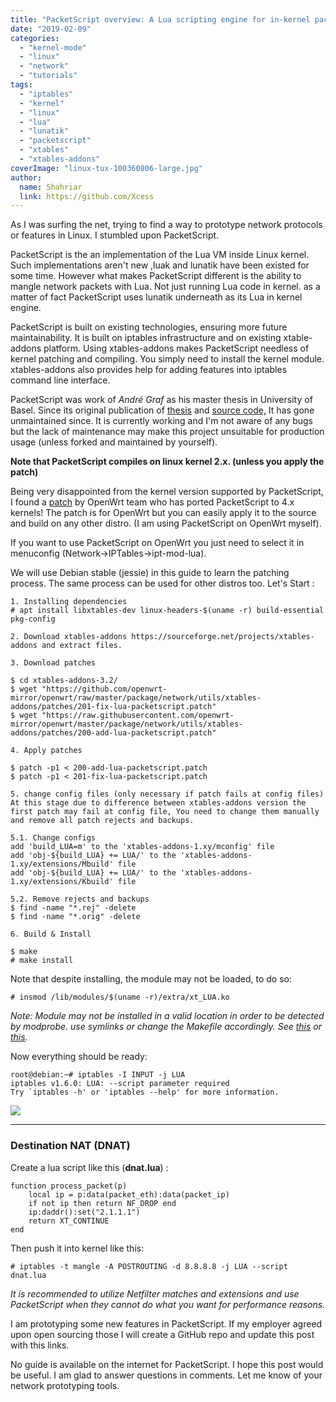 ```yaml
---
title: "PacketScript overview: A Lua scripting engine for in-kernel packet processing"
date: "2019-02-09"
categories: 
  - "kernel-mode"
  - "linux"
  - "network"
  - "tutorials"
tags: 
  - "iptables"
  - "kernel"
  - "linux"
  - "lua"
  - "lunatik"
  - "packetscript"
  - "xtables"
  - "xtables-addons"
coverImage: "linux-tux-100360806-large.jpg"
author:
  name: Shahriar
  link: https://github.com/Xcess
---
```


As I was surfing the net, trying to find a way to prototype network protocols or features in Linux. I stumbled upon PacketScript.

PacketScript is the an implementation of the Lua VM inside Linux kernel. Such implementations aren't new ,luak and lunatik have been existed for some time. However what makes PacketScript different is the ability to mangle network packets with Lua. Not just running Lua code in kernel. as a matter of fact PacketScript uses lunatik underneath as its Lua in kernel engine.

PacketScript is built on existing technologies, ensuring more future maintainability. It is built on iptables infrastructure and on existing xtable-addons platform. Using xtables-addons makes PacketScript needless of kernel patching and compiling. You simply need to install the kernel module. xtables-addons also provides help for adding features into iptables command line interface.

PacketScript was work of _André Graf_ as his master thesis in University of Basel. Since its original publication of [thesis](https://cn.dmi.unibas.ch/pub/doc/2010-msthGraf.pdf) and [source code,](https://github.com/dergraf/PacketScript) It has gone unmaintained since. It is currently working and I'm not aware of any bugs but the lack of maintenance may make this project unsuitable for production usage (unless forked and maintained by yourself).

**Note that PacketScript compiles on linux kernel 2.x. (unless you apply the patch)**

Being very disappointed from the kernel version supported by PacketScript, I found a [patch](https://github.com/openwrt/packages/blob/master/net/xtables-addons/patches/201-fix-lua-packetscript.patch) by OpenWrt team who has ported PacketScript to 4.x kernels! The patch is for OpenWrt but you can easily apply it to the source and build on any other distro. (I am using PacketScript on OpenWrt myself).

If you want to use PacketScript on OpenWrt you just need to select it in menuconfig (Network->IPTables->ipt-mod-lua).

We will use Debian stable (jessie) in this guide to learn the patching process. The same process can be used for other distros too. Let's Start :

```
1. Installing dependencies
# apt install libxtables-dev linux-headers-$(uname -r) build-essential pkg-config

2. Download xtables-addons https://sourceforge.net/projects/xtables-addons and extract files.

3. Download patches

$ cd xtables-addons-3.2/
$ wget "https://github.com/openwrt-mirror/openwrt/raw/master/package/network/utils/xtables-addons/patches/201-fix-lua-packetscript.patch"
$ wget "https://raw.githubusercontent.com/openwrt-mirror/openwrt/master/package/network/utils/xtables-addons/patches/200-add-lua-packetscript.patch"

4. Apply patches

$ patch -p1 < 200-add-lua-packetscript.patch
$ patch -p1 < 201-fix-lua-packetscript.patch

5. change config files (only necessary if patch fails at config files)
At this stage due to difference between xtables-addons version the first patch may fail at config file, You need to change them manually and remove all patch rejects and backups.

5.1. Change configs
add 'build_LUA=m' to the 'xtables-addons-1.xy/mconfig' file
add 'obj-${build_LUA} += LUA/' to the 'xtables-addons-1.xy/extensions/Mbuild' file
add 'obj-${build_LUA} += LUA/' to the 'xtables-addons-1.xy/extensions/Kbuild' file

5.2. Remove rejects and backups
$ find -name "*.rej" -delete
$ find -name "*.orig" -delete

6. Build & Install

$ make
# make install
```

Note that despite installing, the module may not be loaded, to do so:

```
# insmod /lib/modules/$(uname -r)/extra/xt_LUA.ko
```

_Note: Module may not be installed in a valid location in order to be detected by modprobe. use symlinks or change the Makefile accordingly. See_ [_this_](https://wiki.archlinux.org/index.php/Kernel_module) _or_ [_this_](https://www.cyberciti.biz/faq/linux-how-to-load-a-kernel-module-automatically-at-boot-time/)_._

Now everything should be ready:

```
root@debian:~# iptables -I INPUT -j LUA
iptables v1.6.0: LUA: --script parameter required
Try `iptables -h' or 'iptables --help' for more information.
```

![](../../assets/images/18-Figure3.1-1.png)

* * *

### Destination NAT (DNAT)

Create a lua script like this (**dnat.lua**) :

```
function process_packet(p)
	local ip = p:data(packet_eth):data(packet_ip)
	if not ip then return NF_DROP end
	ip:daddr():set("2.1.1.1") 
	return XT_CONTINUE
end
```

Then push it into kernel like this:

```
# iptables -t mangle -A POSTROUTING -d 8.8.8.8 -j LUA --script dnat.lua
```

_It is recommended to utilize Netfilter matches and extensions and use PacketScript when they cannot do what you want for performance reasons._

I am prototyping some new features in PacketScript. If my employer agreed upon open sourcing those I will create a GitHub repo and update this post with this links.

No guide is available on the internet for PacketScript. I hope this post would be useful. I am glad to answer questions in comments. Let me know of your network prototyping tools.
